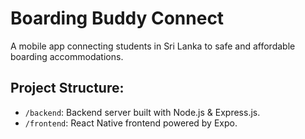 # Boarding Buddy Connect

A mobile app connecting students in Sri Lanka to safe and affordable boarding accommodations.

## Project Structure:
- `/backend`: Backend server built with Node.js & Express.js.
- `/frontend`: React Native frontend powered by Expo.
